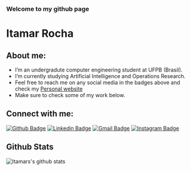 ### Welcome to my github page
# Itamar Rocha

## About me:

- I’m an undergradute computer engineering student at UFPB (Brasil).
- I’m currently studying Artificial Intelligence and Operations Research.
- Feel free to reach me on any social media in the badges above and check my [Personal website](https://itamarrocha.github.io/)
- Make sure to check some of my work below.

## Connect with me:

[![Github Badge](https://img.shields.io/badge/-Github-000?style=flat-square&logo=Github&logoColor=white&link=https://github.com/ItamarRocha)](https://github.com/ItamarRocha)
[![Linkedin Badge](https://img.shields.io/badge/-LinkedIn-blue?style=flat-square&logo=Linkedin&logoColor=white&link=https://www.linkedin.com/in/itamarrocha/)](https://www.linkedin.com/in/itamarrocha/)
[![Gmail Badge](https://img.shields.io/badge/-Gmail-c14438?style=flat-square&logo=Gmail&logoColor=white&link=mailto:itamardprf@gmail.com)](mailto:itamardprf@gmail.com)
[![Instagram Badge](https://img.shields.io/badge/-Instagram-C13584?style=flat-square&labelColor=C13584&logo=instagram&logoColor=white&link=https://www.instagram.com/itamarprf/)](https://www.instagram.com/itamarprf/)

## Github Stats

![Itamars's github stats](https://github-readme-stats.vercel.app/api?username=ItamarRocha&count_private=true&show_icons=true&theme=algolia)
